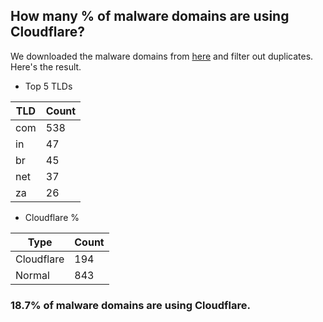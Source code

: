 ## How many % of malware domains are using Cloudflare?


We downloaded the malware domains from [here](https://urlhaus.abuse.ch) and filter out duplicates.
Here's the result.


[//]: # (start replacement)


- Top 5 TLDs

| TLD | Count |
| --- | --- |
| com | 538 |
| in | 47 |
| br | 45 |
| net | 37 |
| za | 26 |


- Cloudflare %

| Type | Count |
| --- | --- |
| Cloudflare | 194 |
| Normal | 843 |


### 18.7% of malware domains are using Cloudflare.